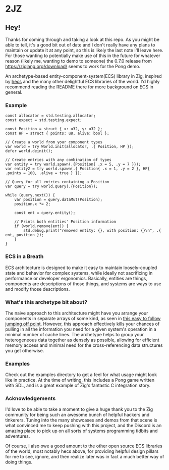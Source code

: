 # 2JZ

## Hey!
Thanks for coming through and taking a look at this repo. As you might be able to tell, it's a good bit out of date and I don't really have any plans to maintain or update it at any point, so this is likely the last note I'll leave here. For those wanting to potentially make use of this in the future for whatever reason (likely me, wanting to demo to someone) the 0.7.0 release from https://ziglang.org/download/ seems to work for the Pong demo.

An archetype-based entity-component-system(ECS) library in Zig, inspired by
[hecs](https://github.com/Ralith/hecs) and the many other delightful ECS
libraries of the world. I'd highly recommend reading the README there for more
background on ECS in general.

### Example

```zig
const allocator = std.testing.allocator;
const expect = std.testing.expect;

const Position = struct { x: u32, y: u32 };
const HP = struct { points: u8, alive: bool };

// Create a world from your component types
var world = try World.init(allocator, .{ Position, HP });
defer world.deinit();

// Create entries with any combination of types
var entity = try world.spawn(.{Position{ .x = 5, .y = 7 }});
var entity2 = try world.spawn(.{ Position{ .x = 1, .y = 2 }, HP{ .points = 100, .alive = true } });

// Query for all entries containing a Position
var query = try world.query(.{Position});

while (query.next()) {
    var position = query.dataMut(Position);
    position.x *= 2;

    const ent = query.entity();

    // Prints both entities' Position information
    if (world.remove(ent)) {
        std.debug.print("removed entity: {}, with position: {}\n", .{ ent, position });
    }
}
```

### ECS in a Breath
ECS architecture is designed to make it easy to maintain loosely-coupled state
and behavior for complex systems, while ideally not sacrificing in performance
or developer ergonomics. Basically, entities are things, components are
descriptions of those things, and systems are ways to use and modify those
descriptions.

### What's this archetype bit about?
The naive approach to this architecture might have you arrange your components
in separate arrays of some kind, as seen in
[this easy to follow jumping off point](https://austinmorlan.com/posts/entity_component_system/).
However, this approach effectively kills your chances of pulling in all the
information you need for a given system's operation in a minimal number of cache
lines. The archetype helps to group your heterogeneous data together as densely
as possible, allowing for efficient memory access and minimal need for the
cross-referencing data structures you get otherwise.

### Examples
Check out the examples directory to get a feel for what usage might look like in
practice. At the time of writing, this includes a Pong game written with SDL,
and is a great example of Zig's fantastic C integration story.

### Acknowledgements
I'd love to be able to take a moment to give a huge thank you to the Zig
community for being such an awesome bunch of helpful hackers and tinkerers.
Tuning into the many showcases and demos from that scene is what convinced me to
keep pushing with this project, and the Discord is an amazing place to pick up
on all sorts of systems programming tidbits and adventures.

Of course, I also owe a good amount to the other open source ECS libraries of
the world, most notably hecs above, for providing helpful design pillars for me
to see, ignore, and then realize later was in fact a much better way of doing
things.
